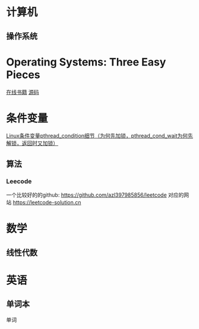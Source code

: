# 计算机

## 操作系统

# Operating Systems: Three Easy Pieces
[在线书籍](http://pages.cs.wisc.edu/~remzi/OSTEP/)
[源码](https://github.com/remzi-arpacidusseau/ostep-code)

# 条件变量

[Linux条件变量pthread_condition细节（为何先加锁，pthread_cond_wait为何先解锁，返回时又加锁）](https://blog.csdn.net/shichao1470/article/details/89856443)

## 算法

### Leecode

一个比较好的的github: https://github.com/azl397985856/leetcode
对应的网站 https://leetcode-solution.cn

# 数学

## 线性代数

# 英语

## 单词本

单词

